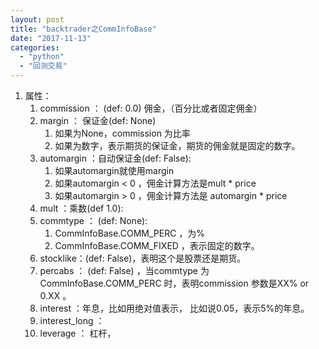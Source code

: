 ```yaml
---
layout: post
title: "backtrader之CommInfoBase"
date: "2017-11-13"
categories: 
  - "python"
  - "回测交易"
---
```


1. 属性：
    1. commission ： (def: 0.0) 佣金，（百分比或者固定佣金）
    2. margin ： 保证金(def: None)
        1. 如果为None，commission 为比率
        2. 如果为数字，表示期货的保证金，期货的佣金就是固定的数字。
    3. automargin ：自动保证金(def: False):
        1. 如果automargin就使用margin
        2. 如果automargin < 0 ，佣金计算方法是mult \* price
        3. 如果automargin > 0 ，佣金计算方法是 automargin \* price
    4. mult ：乘数(def 1.0):
    5. commtype ： (def: None):
        1. CommInfoBase.COMM\_PERC ，为%
        2. CommInfoBase.COMM\_FIXED ，表示固定的数字。
    6. stocklike：(def: False)，表明这个是股票还是期货。
    7. percabs ： (def: False) ，当commtype 为CommInfoBase.COMM\_PERC 时，表明commission 参数是XX% or 0.XX 。
    8. interest ：年息，比如用绝对值表示， 比如说0.05，表示5%的年息。
    9. interest\_long ：
    10. leverage ： 杠杆，
